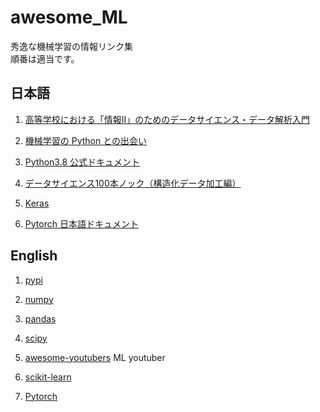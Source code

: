 # awesome_ML
秀逸な機械学習の情報リンク集  
順番は適当です。

## 日本語
1. [高等学校における「情報II」のためのデータサイエンス・データ解析入門](https://www.stat.go.jp/teacher/comp-learn-04.html)

1. [機械学習の Python との出会い](https://github.com/tkamishima/mlmpy)

1. [Python3.8 公式ドキュメント](https://docs.python.org/ja/3.8/)

1. [データサイエンス100本ノック（構造化データ加工編）](https://github.com/The-Japan-DataScientist-Society/100knocks-preprocess)

1. [Keras](https://keras.io/ja/)

1. [Pytorch 日本語ドキュメント](https://yutaroogawa.github.io/pytorch_tutorials_jp/)

## English
1. [pypi](https://pypi.org/)

1. [numpy](https://numpy.org/)

1. [pandas](https://pandas.pydata.org/)

1. [scipy](https://www.scipy.org/)

1. [awesome-youtubers](https://github.com/JoseDeFreitas/awesome-youtubers?utm_campaign=piqcy&utm_medium=email&utm_source=Revue%20newsletter#machine-learning)
ML youtuber

1. [scikit-learn](https://scikit-learn.org/stable/index.html)

1. [Pytorch](https://pytorch.org/)
